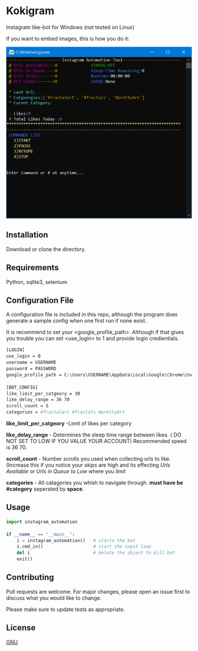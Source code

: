 # Kokigram

Instagram like-bot for Windows (not tested on Linux)

If you want to embed images, this is how you do it:

![Instagram Like-bot](https://github.com/Klutix/Images/blob/master/images/instagram%20like%20bot.png)


## Installation

Download or clone the directory.

## Requirements

Python, sqlite3, selenium

## Configuration File

A configuration file is included in this repo, although the program does generate a sample config when one first run if none exist.

It is recommend to set your <google_profile_path>. Although if that gives you trouble you can set <use_login> to 1 and provide login credientials.

```bash
[LOGIN]
use_login = 0
username = USERNAME
password = PASSWORD
google_profile_path = C:\Users\USERNAME\AppData\Local\Google\Chrome\User Data

[BOT_CONFIG]
like_limit_per_catgeory = 30
like_delay_range = 36 70
scroll_count = 5
categories = #fractalart #fractals #prettyArt
```
**like_limit_per_catgeory** -Limit of likes per category

**like_delay_range** - Determines the sleep time range between likes. ( DO NOT SET TO LOW IF YOU VALUE YOUR ACCOUNT) Recommended speed is 36 70.

**scroll_count** - Number scrolls you used when collecting urls to like. (Increase this if you notice your *skips* are high and its effecting *Urls Available* or *Urls in Queue to Low* where you *limit*

**categories** - All catagories you whish to navigate through. **must have be #category** seperated by **space**.

## Usage

```python
import instagram_automation

if __name__ == "__main__":    
    i = instagram_automation()   # starts the bot
    i.cmd_in()                   # start the input loop
    del i                        # delete the object to kill bot
    exit()
```

## Contributing
Pull requests are welcome. For major changes, please open an issue first to discuss what you would like to change.

Please make sure to update tests as appropriate.

## License
[GNU](https://choosealicense.com/licenses/gnu/)

